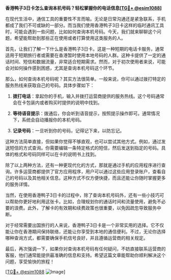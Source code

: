 **香港鸭子3日卡怎么查询本机号码？轻松掌握你的电话信息[[TG💪+ @esim1088](https://t.me/s/esim1088)]**

在现代生活中，通信工具的重要性不言而喻。无论是日常沟通还是紧急联系，手机都成了我们不可或缺的一部分。而当我们使用香港鸭子3日卡这样的临时通讯工具时，可能会遇到一些问题，比如如何查询本机号码。今天，我们就来聊聊这个问题，希望能帮助到那些正在使用或者打算使用这类服务的人。

首先，让我们了解一下什么是香港鸭子3日卡。这是一种短期的电话卡服务，通常适用于短期旅行者或需要在香港暂时使用本地号码的人群。这种卡提供了一定的通话时间、短信和数据流量，非常适合短期需求。然而，对于初次使用者来说，可能会对如何操作感到困惑，尤其是查询本机号码这个环节。

那么，如何查询本机号码呢？其实方法很简单。一般来说，你可以通过拨打特定的服务热线来获取自己的号码。具体步骤如下：

1. **拨打电话**：拿起你的手机，输入并拨打运营商提供的服务热线。这个号码通常会在卡包装内或者购买时提供的说明中找到。
   
2. **等待语音提示**：拨通后，你会听到语音提示，按照提示操作即可。通常情况下，系统会自动播报你的本机号码。

3. **记录号码**：一旦听到你的号码，记得记下来，以防忘记。

这种方法简单直接，但如果你觉得不够直观，也可以尝试其他方式。例如，通过发送短信的方式查询。你需要编辑一条特定格式的短信，然后发送到指定的号码。具体的格式和号码同样可以在卡的说明书上找到。

除了以上两种方法，还有一种更现代化的方式，那就是通过手机的应用程序进行查询。许多运营商都提供了官方应用程序，用户可以通过这些应用登录账户，查看自己的号码以及其他相关信息。这种方式不仅方便快捷，而且还能让你随时掌握更多的服务详情。

当然，在使用香港鸭子3日卡的过程中，除了查询本机号码外，还有一些小技巧可以帮助你更好地利用这张卡。比如，合理规划你的通话时间和流量使用，避免不必要的浪费。此外，了解卡的有效期和续费政策也很重要，以免因疏忽导致服务中断。

对于经常需要出国旅行的人来说，香港鸭子3日卡是一个非常实用的选择。它不仅能让你在香港期间保持联络，还能让你享受到本地的通信便利。不过，无论你选择哪种查询方式，都需要确保手机信号良好，并且遵循运营商的相关规定。

最后，再次强调一下，如果你对查询本机号码有任何疑问，不妨直接联系运营商的客服，他们通常能提供最准确的信息和支持。希望这篇文章能帮助你顺利解决这个问题，享受愉快的旅程！

[[TG💪+ @esim1088](https://t.me/s/esim1088) ![Image](https://i.postimg.cc/4NQfJmqS/Snipaste-2025-05-13-00-14-12.png)]
